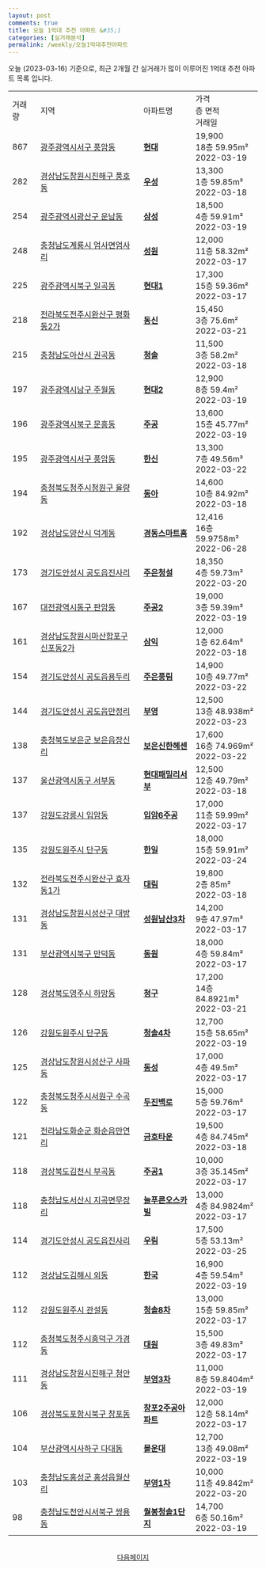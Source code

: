 ```yaml
---
layout: post
comments: true
title: 오늘 1억대 추천 아파트 &#35;1
categories: [실거래분석]
permalink: /weekly/오늘1억대추천아파트
---
```


오늘 (2023-03-16) 기준으로, 최근 2개월 간 실거래가 많이 이루어진 1억대 추천 아파트 목록 입니다.

<table class="sortable">
  <tr>
    <td>거래량</td>
    <td>지역</td>
    <td>아파트명</td>
    <td>가격<br>층 면적<br>거래일</td>
  </tr>

  <tr class="item">
    <td>867</td>
    <td><a href="/apt/광주광역시서구풍암동">광주광역시서구 풍암동</a></td>
    <td style="font-weight: bold;"><a href="/apt/광주광역시서구풍암동현대">현대</a></td>
    <td>19,900<br>18층  59.95m²<br>2022-03-19</td>
  </tr>

  <tr class="item">
    <td>282</td>
    <td><a href="/apt/경상남도창원시진해구풍호동">경상남도창원시진해구 풍호동</a></td>
    <td style="font-weight: bold;"><a href="/apt/경상남도창원시진해구풍호동우성">우성</a></td>
    <td>13,300<br>1층  59.85m²<br>2022-03-18</td>
  </tr>

  <tr class="item">
    <td>254</td>
    <td><a href="/apt/광주광역시광산구운남동">광주광역시광산구 운남동</a></td>
    <td style="font-weight: bold;"><a href="/apt/광주광역시광산구운남동삼성">삼성</a></td>
    <td>18,500<br>4층  59.91m²<br>2022-03-19</td>
  </tr>

  <tr class="item">
    <td>248</td>
    <td><a href="/apt/충청남도계룡시엄사면엄사리">충청남도계룡시 엄사면엄사리</a></td>
    <td style="font-weight: bold;"><a href="/apt/충청남도계룡시엄사면엄사리성원">성원</a></td>
    <td>12,000<br>11층  58.32m²<br>2022-03-17</td>
  </tr>

  <tr class="item">
    <td>225</td>
    <td><a href="/apt/광주광역시북구일곡동">광주광역시북구 일곡동</a></td>
    <td style="font-weight: bold;"><a href="/apt/광주광역시북구일곡동현대1">현대1</a></td>
    <td>17,300<br>15층  59.36m²<br>2022-03-17</td>
  </tr>

  <tr class="item">
    <td>218</td>
    <td><a href="/apt/전라북도전주시완산구평화동2가">전라북도전주시완산구 평화동2가</a></td>
    <td style="font-weight: bold;"><a href="/apt/전라북도전주시완산구평화동2가동신">동신</a></td>
    <td>15,450<br>3층  75.6m²<br>2022-03-21</td>
  </tr>

  <tr class="item">
    <td>215</td>
    <td><a href="/apt/충청남도아산시권곡동">충청남도아산시 권곡동</a></td>
    <td style="font-weight: bold;"><a href="/apt/충청남도아산시권곡동청솔">청솔</a></td>
    <td>11,500<br>3층  58.2m²<br>2022-03-18</td>
  </tr>

  <tr class="item">
    <td>197</td>
    <td><a href="/apt/광주광역시남구주월동">광주광역시남구 주월동</a></td>
    <td style="font-weight: bold;"><a href="/apt/광주광역시남구주월동현대2">현대2</a></td>
    <td>12,900<br>8층  59.4m²<br>2022-03-19</td>
  </tr>

  <tr class="item">
    <td>196</td>
    <td><a href="/apt/광주광역시북구문흥동">광주광역시북구 문흥동</a></td>
    <td style="font-weight: bold;"><a href="/apt/광주광역시북구문흥동주공">주공</a></td>
    <td>13,600<br>15층  45.77m²<br>2022-03-19</td>
  </tr>

  <tr class="item">
    <td>195</td>
    <td><a href="/apt/광주광역시서구풍암동">광주광역시서구 풍암동</a></td>
    <td style="font-weight: bold;"><a href="/apt/광주광역시서구풍암동한신">한신</a></td>
    <td>13,300<br>7층  49.56m²<br>2022-03-22</td>
  </tr>

  <tr class="item">
    <td>194</td>
    <td><a href="/apt/충청북도청주시청원구율량동">충청북도청주시청원구 율량동</a></td>
    <td style="font-weight: bold;"><a href="/apt/충청북도청주시청원구율량동동아">동아</a></td>
    <td>14,600<br>10층  84.92m²<br>2022-03-18</td>
  </tr>

  <tr class="item">
    <td>192</td>
    <td><a href="/apt/경상남도양산시덕계동">경상남도양산시 덕계동</a></td>
    <td style="font-weight: bold;"><a href="/apt/경상남도양산시덕계동경동스마트홈">경동스마트홈</a></td>
    <td>12,416<br>16층  59.9758m²<br>2022-06-28</td>
  </tr>

  <tr class="item">
    <td>173</td>
    <td><a href="/apt/경기도안성시공도읍진사리">경기도안성시 공도읍진사리</a></td>
    <td style="font-weight: bold;"><a href="/apt/경기도안성시공도읍진사리주은청설">주은청설</a></td>
    <td>18,350<br>4층  59.73m²<br>2022-03-20</td>
  </tr>

  <tr class="item">
    <td>167</td>
    <td><a href="/apt/대전광역시동구판암동">대전광역시동구 판암동</a></td>
    <td style="font-weight: bold;"><a href="/apt/대전광역시동구판암동주공2">주공2</a></td>
    <td>19,000<br>3층  59.39m²<br>2022-03-19</td>
  </tr>

  <tr class="item">
    <td>161</td>
    <td><a href="/apt/경상남도창원시마산합포구신포동2가">경상남도창원시마산합포구 신포동2가</a></td>
    <td style="font-weight: bold;"><a href="/apt/경상남도창원시마산합포구신포동2가삼익">삼익</a></td>
    <td>12,000<br>1층  62.64m²<br>2022-03-18</td>
  </tr>

  <tr class="item">
    <td>154</td>
    <td><a href="/apt/경기도안성시공도읍용두리">경기도안성시 공도읍용두리</a></td>
    <td style="font-weight: bold;"><a href="/apt/경기도안성시공도읍용두리주은풍림">주은풍림</a></td>
    <td>14,900<br>10층  49.77m²<br>2022-03-22</td>
  </tr>

  <tr class="item">
    <td>144</td>
    <td><a href="/apt/경기도안성시공도읍만정리">경기도안성시 공도읍만정리</a></td>
    <td style="font-weight: bold;"><a href="/apt/경기도안성시공도읍만정리부영">부영</a></td>
    <td>12,500<br>13층  48.938m²<br>2022-03-23</td>
  </tr>

  <tr class="item">
    <td>138</td>
    <td><a href="/apt/충청북도보은군보은읍장신리">충청북도보은군 보은읍장신리</a></td>
    <td style="font-weight: bold;"><a href="/apt/충청북도보은군보은읍장신리보은신한헤센">보은신한헤센</a></td>
    <td>17,600<br>16층  74.969m²<br>2022-03-22</td>
  </tr>

  <tr class="item">
    <td>137</td>
    <td><a href="/apt/울산광역시동구서부동">울산광역시동구 서부동</a></td>
    <td style="font-weight: bold;"><a href="/apt/울산광역시동구서부동현대패밀리서부">현대패밀리서부</a></td>
    <td>12,500<br>12층  49.79m²<br>2022-03-18</td>
  </tr>

  <tr class="item">
    <td>137</td>
    <td><a href="/apt/강원도강릉시입암동">강원도강릉시 입암동</a></td>
    <td style="font-weight: bold;"><a href="/apt/강원도강릉시입암동입암6주공">입암6주공</a></td>
    <td>17,000<br>11층  59.99m²<br>2022-03-17</td>
  </tr>

  <tr class="item">
    <td>135</td>
    <td><a href="/apt/강원도원주시단구동">강원도원주시 단구동</a></td>
    <td style="font-weight: bold;"><a href="/apt/강원도원주시단구동한일">한일</a></td>
    <td>18,000<br>15층  59.91m²<br>2022-03-24</td>
  </tr>

  <tr class="item">
    <td>132</td>
    <td><a href="/apt/전라북도전주시완산구효자동1가">전라북도전주시완산구 효자동1가</a></td>
    <td style="font-weight: bold;"><a href="/apt/전라북도전주시완산구효자동1가대림">대림</a></td>
    <td>19,800<br>2층  85m²<br>2022-03-18</td>
  </tr>

  <tr class="item">
    <td>131</td>
    <td><a href="/apt/경상남도창원시성산구대방동">경상남도창원시성산구 대방동</a></td>
    <td style="font-weight: bold;"><a href="/apt/경상남도창원시성산구대방동성원남산3차">성원남산3차</a></td>
    <td>14,200<br>9층  47.97m²<br>2022-03-17</td>
  </tr>

  <tr class="item">
    <td>131</td>
    <td><a href="/apt/부산광역시북구만덕동">부산광역시북구 만덕동</a></td>
    <td style="font-weight: bold;"><a href="/apt/부산광역시북구만덕동동원">동원</a></td>
    <td>18,000<br>4층  59.84m²<br>2022-03-17</td>
  </tr>

  <tr class="item">
    <td>128</td>
    <td><a href="/apt/경상북도영주시하망동">경상북도영주시 하망동</a></td>
    <td style="font-weight: bold;"><a href="/apt/경상북도영주시하망동청구">청구</a></td>
    <td>17,200<br>14층  84.8921m²<br>2022-03-21</td>
  </tr>

  <tr class="item">
    <td>126</td>
    <td><a href="/apt/강원도원주시단구동">강원도원주시 단구동</a></td>
    <td style="font-weight: bold;"><a href="/apt/강원도원주시단구동청솔4차">청솔4차</a></td>
    <td>12,700<br>15층  58.65m²<br>2022-03-19</td>
  </tr>

  <tr class="item">
    <td>125</td>
    <td><a href="/apt/경상남도창원시성산구사파동">경상남도창원시성산구 사파동</a></td>
    <td style="font-weight: bold;"><a href="/apt/경상남도창원시성산구사파동동성">동성</a></td>
    <td>17,000<br>4층  49.5m²<br>2022-03-17</td>
  </tr>

  <tr class="item">
    <td>122</td>
    <td><a href="/apt/충청북도청주시서원구수곡동">충청북도청주시서원구 수곡동</a></td>
    <td style="font-weight: bold;"><a href="/apt/충청북도청주시서원구수곡동두진백로">두진백로</a></td>
    <td>15,000<br>5층  59.76m²<br>2022-03-17</td>
  </tr>

  <tr class="item">
    <td>121</td>
    <td><a href="/apt/전라남도화순군화순읍만연리">전라남도화순군 화순읍만연리</a></td>
    <td style="font-weight: bold;"><a href="/apt/전라남도화순군화순읍만연리금호타운">금호타운</a></td>
    <td>19,500<br>4층  84.745m²<br>2022-03-18</td>
  </tr>

  <tr class="item">
    <td>118</td>
    <td><a href="/apt/경상북도김천시부곡동">경상북도김천시 부곡동</a></td>
    <td style="font-weight: bold;"><a href="/apt/경상북도김천시부곡동주공1">주공1</a></td>
    <td>10,000<br>3층  35.145m²<br>2022-03-17</td>
  </tr>

  <tr class="item">
    <td>118</td>
    <td><a href="/apt/충청남도서산시지곡면무장리">충청남도서산시 지곡면무장리</a></td>
    <td style="font-weight: bold;"><a href="/apt/충청남도서산시지곡면무장리늘푸른오스카빌">늘푸른오스카빌</a></td>
    <td>13,000<br>4층  84.9824m²<br>2022-03-17</td>
  </tr>

  <tr class="item">
    <td>114</td>
    <td><a href="/apt/경기도안성시공도읍진사리">경기도안성시 공도읍진사리</a></td>
    <td style="font-weight: bold;"><a href="/apt/경기도안성시공도읍진사리우림">우림</a></td>
    <td>17,500<br>5층  53.13m²<br>2022-03-25</td>
  </tr>

  <tr class="item">
    <td>112</td>
    <td><a href="/apt/경상남도김해시외동">경상남도김해시 외동</a></td>
    <td style="font-weight: bold;"><a href="/apt/경상남도김해시외동한국">한국</a></td>
    <td>16,900<br>4층  59.54m²<br>2022-03-19</td>
  </tr>

  <tr class="item">
    <td>112</td>
    <td><a href="/apt/강원도원주시관설동">강원도원주시 관설동</a></td>
    <td style="font-weight: bold;"><a href="/apt/강원도원주시관설동청솔8차">청솔8차</a></td>
    <td>13,000<br>15층  59.85m²<br>2022-03-17</td>
  </tr>

  <tr class="item">
    <td>112</td>
    <td><a href="/apt/충청북도청주시흥덕구가경동">충청북도청주시흥덕구 가경동</a></td>
    <td style="font-weight: bold;"><a href="/apt/충청북도청주시흥덕구가경동대원">대원</a></td>
    <td>15,500<br>3층  49.83m²<br>2022-03-17</td>
  </tr>

  <tr class="item">
    <td>111</td>
    <td><a href="/apt/경상남도창원시진해구청안동">경상남도창원시진해구 청안동</a></td>
    <td style="font-weight: bold;"><a href="/apt/경상남도창원시진해구청안동부영3차">부영3차</a></td>
    <td>11,000<br>8층  59.8404m²<br>2022-03-19</td>
  </tr>

  <tr class="item">
    <td>106</td>
    <td><a href="/apt/경상북도포항시북구창포동">경상북도포항시북구 창포동</a></td>
    <td style="font-weight: bold;"><a href="/apt/경상북도포항시북구창포동창포2주공아파트">창포2주공아파트</a></td>
    <td>12,000<br>12층  58.14m²<br>2022-03-17</td>
  </tr>

  <tr class="item">
    <td>104</td>
    <td><a href="/apt/부산광역시사하구다대동">부산광역시사하구 다대동</a></td>
    <td style="font-weight: bold;"><a href="/apt/부산광역시사하구다대동몰운대">몰운대</a></td>
    <td>12,700<br>13층  49.08m²<br>2022-03-19</td>
  </tr>

  <tr class="item">
    <td>103</td>
    <td><a href="/apt/충청남도홍성군홍성읍월산리">충청남도홍성군 홍성읍월산리</a></td>
    <td style="font-weight: bold;"><a href="/apt/충청남도홍성군홍성읍월산리부영1차">부영1차</a></td>
    <td>10,000<br>11층  49.842m²<br>2022-03-20</td>
  </tr>

  <tr class="item">
    <td>98</td>
    <td><a href="/apt/충청남도천안시서북구쌍용동">충청남도천안시서북구 쌍용동</a></td>
    <td style="font-weight: bold;"><a href="/apt/충청남도천안시서북구쌍용동월봉청솔1단지">월봉청솔1단지</a></td>
    <td>14,700<br>6층  50.16m²<br>2022-03-19</td>
  </tr>

  <tr>
      <script async src="https://pagead2.googlesyndication.com/pagead/js/adsbygoogle.js?client=ca-pub-3485438051770037"
          crossorigin="anonymous"></script>
      <ins class="adsbygoogle"
          style="display:block"
          data-ad-format="fluid"
          data-ad-layout-key="-fb+5w+4e-db+86"
          data-ad-client="ca-pub-3485438051770037"
          data-ad-slot="1827090281"></ins>
      <script>
          (adsbygoogle = window.adsbygoogle || []).push({});
      </script>
  </tr>
    
</table>

<br>
<center><a href="/weekly/오늘1억대추천아파트2">다음페이지</a></center>
<br><br>
